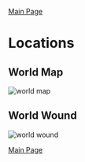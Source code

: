 [Main Page](main.md#wrath-of-the-righteous)

# Locations
## World Map
![world map](https://static.wikia.nocookie.net/pathfinderkingmaker/images/1/17/Worldwound_map.jpg/revision/latest?cb=20180922114020)

## World Wound
![world wound](https://www.enworld.org/attachments/map-of-the-worldwound-png.58537/)

[Main Page](main.md#wrath-of-the-righteous)
